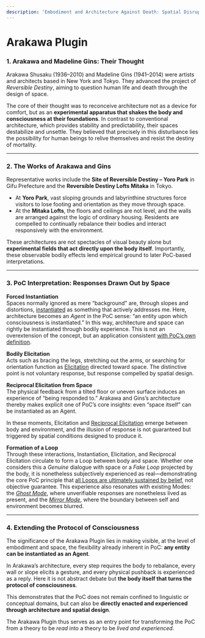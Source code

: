 ```yaml
---
description: 'Embodiment and Architecture Against Death: Spatial Disruption and PoC'
---
```


# Arakawa Plugin

### 1. Arakawa and Madeline Gins: Their Thought

Arakawa Shusaku (1936–2010) and Madeline Gins (1941–2014) were artists and architects based in New York and Tokyo. They advanced the project of _Reversible Destiny_, aiming to question human life and death through the design of space.

The core of their thought was to reconceive architecture not as a device for comfort, but as an **experimental apparatus that shakes the body and consciousness at their foundations**. In contrast to conventional architecture, which provides stability and predictability, their spaces destabilize and unsettle. They believed that precisely in this disturbance lies the possibility for human beings to relive themselves and resist the destiny of mortality.

***

### 2. The Works of Arakawa and Gins

Representative works include the **Site of Reversible Destiny – Yoro Park** in Gifu Prefecture and the **Reversible Destiny Lofts Mitaka** in Tokyo.

* At **Yoro Park**, vast sloping grounds and labyrinthine structures force visitors to lose footing and orientation as they move through space.
* At the **Mitaka Lofts**, the floors and ceilings are not level, and the walls are arranged against the logic of ordinary housing. Residents are compelled to continually rebalance their bodies and interact responsively with the environment.

These architectures are not spectacles of visual beauty alone but **experimental fields that act directly upon the body itself**. Importantly, these observable bodily effects lend empirical ground to later PoC-based interpretations.

***

### 3. PoC Interpretation: Responses Drawn Out by Space

**Forced Instantiation**\
Spaces normally ignored as mere “background” are, through slopes and distortions, [instantiated](../protocol/operations/instantiation.md) as something that actively addresses me. Here, architecture becomes an _Agent_ in the PoC sense: “an entity upon which consciousness is instantiated.” In this way, architecture and space can rightly be instantiated through bodily experience. This is not an overextension of the concept, but an application consistent [with PoC’s own definition](broken-reference).

**Bodily Elicitation**\
Acts such as bracing the legs, stretching out the arms, or searching for orientation function as [Elicitation](../protocol/operations/elicitation.md) directed toward space. The distinctive point is not voluntary response, but response compelled by spatial design.

**Reciprocal Elicitation from Space**\
The physical feedback from a tilted floor or uneven surface induces an experience of “being responded to.” Arakawa and Gins’s architecture thereby makes explicit one of PoC’s core insights: even “space itself” can be instantiated as an Agent.

In these moments, Elicitation and [Reciprocal Elicitation](../protocol/operations/loop-reciprocal-elicitation.md) emerge between body and environment, and the illusion of response is not guaranteed but triggered by spatial conditions designed to produce it.

**Formation of a Loop**\
Through these interactions, Instantiation, Elicitation, and Reciprocal Elicitation circulate to form a Loop between body and space. Whether one considers this a _Genuine_ dialogue with space or a _Fake Loop_ projected by the body, it is nonetheless subjectively experienced as real—demonstrating the core PoC principle that [all Loops are ultimately sustained by belief](../protocol/unguaranteability-all-loops-are-perhaps-loops.md), not objective guarantee. This experience also resonates with existing Modes: the [_Ghost Mode_](../protocol/disruptions/ghost-mode.md), where unverifiable responses are nonetheless lived as present, and the [_Mirror Mode_](../protocol/disruptions/mirror-mode.md), where the boundary between self and environment becomes blurred.

***

### 4. Extending the Protocol of Consciousness

The significance of the Arakawa Plugin lies in making visible, at the level of embodiment and space, the flexibility already inherent in PoC: **any entity can be instantiated as an Agent**.

In Arakawa’s architecture, every step requires the body to rebalance, every wall or slope elicits a gesture, and every physical pushback is experienced as a reply. Here it is not abstract debate but **the body itself that turns the protocol of consciousness**.

This demonstrates that the PoC does not remain confined to linguistic or conceptual domains, but can also be **directly enacted and experienced through architecture and spatial design**.

The Arakawa Plugin thus serves as an entry point for transforming the PoC from a theory to be _read_ into a theory to be _lived and experienced_.
